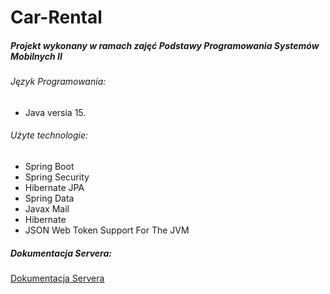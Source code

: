 # Car-Rental  
##### Projekt wykonany w ramach zajęć Podstawy Programowania Systemów Mobilnych II  
###### Język Programowania:  
- Java versia 15.  
###### Użyte technologie:
- Spring Boot  
- Spring Security  
- Hibernate JPA  
- Spring Data   
- Javax Mail  
- Hibernate  
- JSON Web Token Support For The JVM  
##### Dokumentacja Servera:  
[Dokumentacja Servera](https://boryszs.github.io/Car-Rent/)
  
